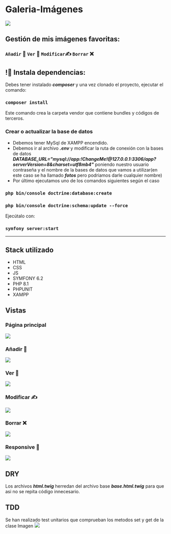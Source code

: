 
# Galeria-Imágenes 

![](./public/img/icono1.png)

## Gestión de mis imágenes favoritas:
### `Añadir` :page_facing_up: `Ver`   :eyes: `Modificar`:writing_hand: `Borrar`  :x:
## 
## !🔌 Instala dependencias:

Debes tener instalado ***composer*** y una vez clonado el proyecto, ejecutar el comando:

### `composer install`
Este comando crea la carpeta vendor que contiene bundles y códigos de terceros.

### Crear o actualizar la base de datos
- Debemos tener MySql de XAMPP encendido.
- Debemos ir al archivo ***.env*** y modificar la ruta de conexión con la bases de datos
***DATABASE_URL="mysql://app:!ChangeMe!@127.0.0.1:3306/app?serverVersion=8&charset=utf8mb4"*** poniendo nuestro usuario contraseña y el nombre de la bases de datos que vamos a utilizar(en este caso se ha llamado ***fotos*** pero podriamos darle cualquier nombre)
- Por último ejecutamos uno de los comandos siguientes según el caso
### `php bin/console doctrine:database:create`
### `php bin/console doctrine:schema:update --force`

Ejecútalo con:
### `symfony server:start`
______ 

## Stack utilizado

- HTML    
- CSS
- JS
- SYMFONY 6.2
- PHP 8.1
- PHPUNIT
- XAMPP

## Vistas 

### Página principal

![](./public/img/uno.png)

### Añadir :page_facing_up:
![](./public/img/dos.png)

### Ver :eyes: 
![](./public/img/cinco.png)

### Modificar :writing_hand:
![](./public/img/tres.png)

### Borrar :x:
![](./public/img/cuatro.png)

### Responsive :iphone:
![](./public/img/responsive.png)

## DRY
Los archivos ***html.twig*** herredan del archivo base ***base.html.twig*** para que asi no se repita código innecesario.

## TDD

Se han realizado test unitarios que comprueban los metodos set y get de la clase Imagen
![](./public/img/test.png)